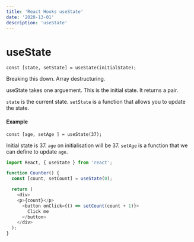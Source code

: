 ```yaml
---
title: 'React Hooks useState'
date: '2020-13-01'
description: 'useState'
---
```


# useState

```
const [state, setState] = useState(initialState);
```

Breaking this down. Array destructuring. 

useState takes one arguement. This is the initial state. It returns a pair. 

`state` is the current state.
`setState` is a function that allows you to update the state. 



#### Example

```
const [age, setAge ] = useState(37);
```

Initial state is 37. 
`age` on initialisation will be 37.
`setAge` is a function that we can define to update `age`. 

```js
import React, { useState } from 'react';

function Counter() {
  const [count, setCount] = useState(0);

  return (
    <div>
    <p>{count}</p>
      <button onClick={() => setCount(count + 1)}>
        Click me
      </button>
    </div>
  );
}
```
